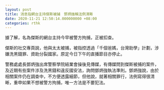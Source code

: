 ```yaml
---
layout: post
title: 消息指網台主持傑斯被捕　鄧炳強稱法例清晰
date: 2020-11-21 12:50:14.000000000 +08:00
categories: rthk
---
```


據了解，名為傑斯的網台主持今早被警方拘捕，正被扣查。

傑斯的社交專頁說，他與太太被捕，被指控透過「千個爸媽，台灣助學」計劃，涉嫌洗黑錢罪、資助分裂國家。原定今日下午的直播節目亦停止。

警務處處長鄧炳強出席警察學院結業會操後見傳媒，有傳媒問到傑斯被捕的案件，及近期有些案件涉及洗黑錢和違反國安法，詢問鄧炳強執法準則。鄧炳強說，由於相關案件仍在調查中，不方便透露細節，但他說，就著相關罪行，法例寫得很清晰，重申如果不想被警方拘捕，唯一方法是不要犯法。
